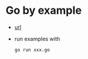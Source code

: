 # Go by example

* [url](https://gobyexample.com/)
* run examples with

    ```bash
    go run xxx.go
    ```
